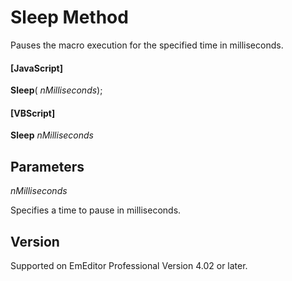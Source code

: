 # Sleep Method

Pauses the macro execution for the specified time in milliseconds.

#### \[JavaScript\]

**Sleep**( _nMilliseconds_);

#### \[VBScript\]

**Sleep** _nMilliseconds_

## Parameters

_nMilliseconds_

Specifies a time to pause in milliseconds.

## Version

Supported on EmEditor Professional Version 4.02 or later.